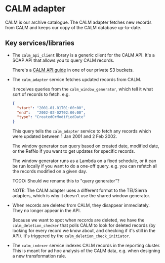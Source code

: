 # CALM adapter

CALM is our archive catalogue.
The CALM adapter fetches new records from CALM and keeps our copy of the CALM database up-to-date.

## Key services/libraries

*   The `calm_api_client` library is a generic client for the CALM API.
    It's a SOAP API that allows you to query CALM records.

    There's a [CALM API guide][api_guide] in one of our private S3 buckets.

    [api_guide]: https://us-east-1.console.aws.amazon.com/s3/object/wellcomecollection-platform-infra?prefix=Calm.API.Guide.pdf&region=eu-west-1

*   The `calm_adapter` service fetches updated records from CALM.

    It receives queries from the `calm_window_generator`, which tell it what sort of records to fetch.
    e.g.

    ```json
    {
      "start": "2001-01-01T01:00:00",
      "end":   "2002-02-02T02:00:00",
      "type": "CreatedOrModifiedDate"
    }
    ```

    This query tells the `calm_adapter` service to fetch any records which were updated between 1 Jan 2001 and 2 Feb 2002.

    The window generator can query based on created date, modified date, or the RefNo if you want to get updates for specific records.

    The window generator runs as a Lambda on a fixed schedule, or it can be run locally if you want to do a one-off query.
    e.g. you can refetch all the records modified on a given day.

    TODO: Should we rename this to "query generator"?

    NOTE: The CALM adapter uses a different format to the TEI/Sierra adapters, which is why it doesn't use the shared window generator.

*   When records are deleted from CALM, they disappear immediately.
    They no longer appear in the API.

    Because we want to spot when records are deleted, we have the `calm_deletion_checker` that polls CALM to look for deleted records (by looking for every record we know about, and checking if it's still in the API).
    It's triggered by the `calm_deletion_check_initiator`.

*   The `calm_indexer` service indexes CALM records in the reporting cluster.
    This is meant for ad hoc analysis of the CALM data, e.g. when designing a new transformation rule.
